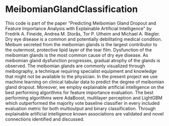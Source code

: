 # MeibomianGlandClassification
This code is part of the paper "Predicting Meibomian Gland Dropout and Feature Importance Analysis with Explainable Artificial Intelligence" by Fredrik A. Fineide, Andrea M. Storås, Tor P. Utheim and Michael A. Riegler.
Dry eye disease is a common and potentially debilitating medical condition. Meibum secreted from the meibomian glands is the largest contributor to the outermost, protective lipid layer of the tear film. Dysfunction of the meibomian glands is the most common cause of dry eye disease. 
As meibomian gland dysfunction progresses, gradual atrophy of the glands is observed. The meibomian glands are commonly visualized
through meibography, a technique requiring specialist equipment and knowledge that might not be available to the physician.
In the present project we use machine learning on clinical tabular data to predict the degree of meibomian gland dropout.
Moreover, we employ explainable artificial intelligence on the best performing algorithms for feature importance evaluation. 
The best performing algorithms were AdaBoost, multilayer perceptron and LightGBM which outperformed the majority vote baseline
classifier in every included evaluation metric for both multioutput and binary classification. 
Through explainable artificial intelligence known associations are validated and novel connections identified and discussed.
